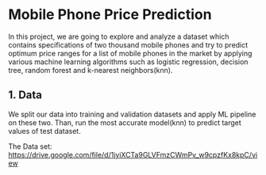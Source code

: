 # Mobile Phone Price Prediction

In this project, we are going to explore and analyze a dataset which contains specifications of two thousand mobile phones and try to predict optimum price ranges for a list of mobile phones in the market by applying various machine learning algorithms such as logistic regression, decision tree, random forest and k-nearest neighbors(knn). 


## 1. Data 

We split our data into training and validation datasets and apply ML pipeline on these two. Than, run the most accurate model(knn) to predict target values of test dataset. 

The Data set: https://drive.google.com/file/d/1jyiXCTa9GLVFmzCWmPv_w9cpzfKx8kpC/view

